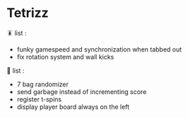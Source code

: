 # Tetrizz

🪳 list :
- funky gamespeed and synchronization when tabbed out
- fix rotation system and wall kicks

👻  list :
- 7 bag randomizer
- send garbage instead of incrementing score
- register t-spins
- display player board always on the left
